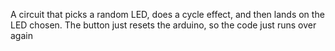 A circuit that picks a random LED, does a cycle effect, and then lands on the LED chosen. 
The button just resets the arduino, so the code just runs over again

